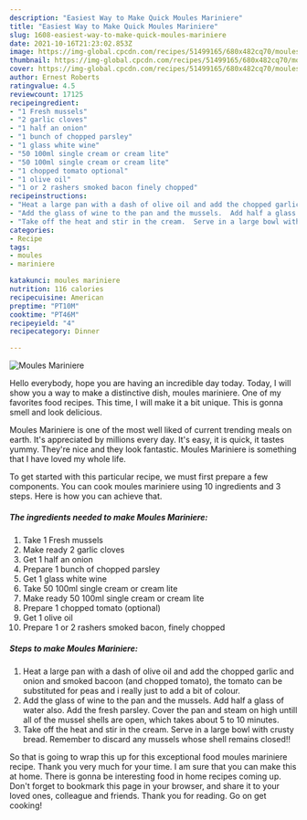 ```yaml
---
description: "Easiest Way to Make Quick Moules Mariniere"
title: "Easiest Way to Make Quick Moules Mariniere"
slug: 1608-easiest-way-to-make-quick-moules-mariniere
date: 2021-10-16T21:23:02.853Z
image: https://img-global.cpcdn.com/recipes/51499165/680x482cq70/moules-mariniere-recipe-main-photo.jpg
thumbnail: https://img-global.cpcdn.com/recipes/51499165/680x482cq70/moules-mariniere-recipe-main-photo.jpg
cover: https://img-global.cpcdn.com/recipes/51499165/680x482cq70/moules-mariniere-recipe-main-photo.jpg
author: Ernest Roberts
ratingvalue: 4.5
reviewcount: 17125
recipeingredient:
- "1 Fresh mussels"
- "2 garlic cloves"
- "1 half an onion"
- "1 bunch of chopped parsley"
- "1 glass white wine"
- "50 100ml single cream or cream lite"
- "50 100ml single cream or cream lite"
- "1 chopped tomato optional"
- "1 olive oil"
- "1 or 2 rashers smoked bacon finely chopped"
recipeinstructions:
- "Heat a large pan with a dash of olive oil and add the chopped garlic and onion and smoked bacoon (and chopped tomato), the tomato can be substituted for peas and i really just to add a bit of colour."
- "Add the glass of wine to the pan and the mussels.  Add half a glass of water also.  Add the fresh parsley.  Cover the pan and steam on high untill all of the mussel shells are open, which takes about 5 to 10 minutes."
- "Take off the heat and stir in the cream.  Serve in a large bowl with crusty bread.  Remember to discard any mussels whose shell remains closed!!"
categories:
- Recipe
tags:
- moules
- mariniere

katakunci: moules mariniere 
nutrition: 116 calories
recipecuisine: American
preptime: "PT10M"
cooktime: "PT46M"
recipeyield: "4"
recipecategory: Dinner

---
```



![Moules Mariniere](https://img-global.cpcdn.com/recipes/51499165/680x482cq70/moules-mariniere-recipe-main-photo.jpg)

Hello everybody, hope you are having an incredible day today. Today, I will show you a way to make a distinctive dish, moules mariniere. One of my favorites food recipes. This time, I will make it a bit unique. This is gonna smell and look delicious.



Moules Mariniere is one of the most well liked of current trending meals on earth. It's appreciated by millions every day. It's easy, it is quick, it tastes yummy. They're nice and they look fantastic. Moules Mariniere is something that I have loved my whole life.


To get started with this particular recipe, we must first prepare a few components. You can cook moules mariniere using 10 ingredients and 3 steps. Here is how you can achieve that.

<!--inarticleads1-->

##### The ingredients needed to make Moules Mariniere:

1. Take 1 Fresh mussels
1. Make ready 2 garlic cloves
1. Get 1 half an onion
1. Prepare 1 bunch of chopped parsley
1. Get 1 glass white wine
1. Take 50 100ml single cream or cream lite
1. Make ready 50 100ml single cream or cream lite
1. Prepare 1 chopped tomato (optional)
1. Get 1 olive oil
1. Prepare 1 or 2 rashers smoked bacon, finely chopped




<!--inarticleads2-->

##### Steps to make Moules Mariniere:

1. Heat a large pan with a dash of olive oil and add the chopped garlic and onion and smoked bacoon (and chopped tomato), the tomato can be substituted for peas and i really just to add a bit of colour.
1. Add the glass of wine to the pan and the mussels.  Add half a glass of water also.  Add the fresh parsley.  Cover the pan and steam on high untill all of the mussel shells are open, which takes about 5 to 10 minutes.
1. Take off the heat and stir in the cream.  Serve in a large bowl with crusty bread.  Remember to discard any mussels whose shell remains closed!!




So that is going to wrap this up for this exceptional food moules mariniere recipe. Thank you very much for your time. I am sure that you can make this at home. There is gonna be interesting food in home recipes coming up. Don't forget to bookmark this page in your browser, and share it to your loved ones, colleague and friends. Thank you for reading. Go on get cooking!
